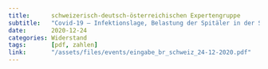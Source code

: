 ```yaml
---
title:      schweizerisch-deutsch-österreichischen Expertengruppe
subtitle:   "Covid-19 – Infektionslage, Belastung der Spitäler in der Schweiz KW 50"
date:       2020-12-24
categories: Widerstand
tags:       [pdf, zahlen]
link:       "/assets/files/events/eingabe_br_schweiz_24-12-2020.pdf"
---
```

